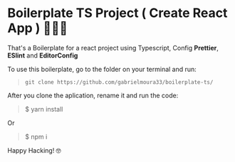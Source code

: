 # Boilerplate TS Project ( Create React App ) 🧑🏾‍💻


That's a Boilerplate for a react project using Typescript, 
Config **Prettier**, **ESlint** and **EditorConfig**

To use this boilerplate, go to the folder on your terminal and run:

> `git clone https://github.com/gabrielmoura33/boilerplate-ts/`

After you clone the aplication, rename it and run the code:

> $ yarn install

Or 

> $ npm i

Happy Hacking! 🤓
